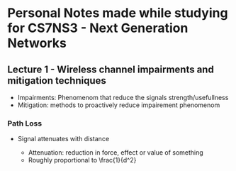 # Personal Notes made while studying for CS7NS3 - Next Generation Networks

## Lecture 1 - Wireless channel impairments and mitigation techniques

- Impairments: Phenomenom that reduce the signals strength/usefullness
- Mitigation: methods to proactively reduce impairement phenomenom

### Path Loss

- Signal attenuates with distance

  - Attenuation: reduction in force, effect or value of something
  - Roughly proportional to \frac{1}{d^2}
